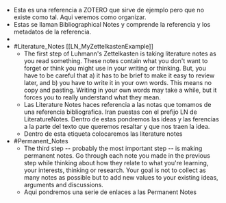 - Esta es una referencia a ZOTERO que sirve de ejemplo pero que no existe como tal. Aqui veremos como organizar.
- Estas se llaman Bibliographical Notes y comprende la referencia y los metadatos de la referencia.
-
- #Literature_Notes [[LN_MyZettelkastenExample]]
	- The first step of Luhmann's Zettelkasten is taking literature notes as you read something. These notes contain what you don't want to forget or think you might use in your writing or thinking. But, you have to be careful that a) it has to be brief to make it easy to review later, and b) you have to write it in your own words. This means no copy and pasting. Writing in your own words may take a while, but it forces you to really understand what they mean.
	- Las Literature Notes haces referencia a las notas que tomamos de una referencia bibliografica. Iran puestas con el prefijo LN de LiteratureNotes. Dentro de estas pondremos las ideas y las ferencias a la parte del texto que queremos resaltar y que nos traen la idea.
	- Dentro de esta etiqueta colocaremos las literature notes
- #Permanent_Notes
	- The third step -- probably the most important step -- is making permanent notes. Go through each note you made in the previous step while thinking about how they relate to what you're learning, your interests, thinking or research. Your goal is not to collect as many notes as possible but to add new values to your existing ideas, arguments and discussions.
	- Aqui pondremos una serie de enlaces a las Permanent Notes